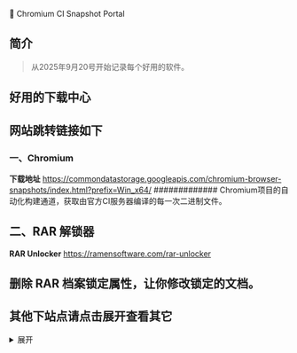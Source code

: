 🧪 Chromium CI Snapshot Portal
## 简介
>
>从2025年9月20号开始记录每个好用的软件。<br>
## 好用的下载中心
## 网站跳转链接如下
>
>
### 一、Chromium
**下载地址** <https://commondatastorage.googleapis.com/chromium-browser-snapshots/index.html?prefix=Win_x64/>
############# Chromium项目的自动化构建通道，获取由官方CI服务器编译的每一次二进制文件。

## 二、RAR 解锁器
**RAR Unlocker** <https://ramensoftware.com/rar-unlocker>
## 删除 RAR 档案锁定属性，让你修改锁定的文档。

## 其他下站点请点击展开查看其它
<details>
<summary>展开</summary>

